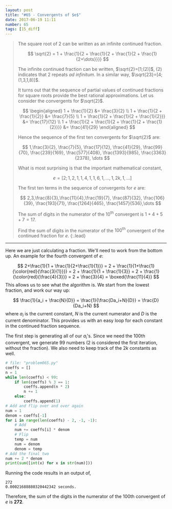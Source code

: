 ```yaml
---
layout: post
title: "#65 - Convergents of $e$"
date: 2017-06-19 11:11
number: 65
tags: [15_diff]
---
```

> The square root of 2 can be written as an infinite continued fraction.
> 
> $$
> \sqrt{2} = 1 + \frac{1}{2 + \frac{1}{2 + \frac{1}{2 + \frac{1}{2+\dots}}}}
> $$
> 
> The infinite continued fraction can be written, $\sqrt{2}=[1;(2)]$, $(2)$ indicates that 2 repeats *ad infinitum*. In a similar way, $\sqrt{23}=[4;(1,3,1,8)]$.
> 
> It turns out that the sequence of partial values of continued fractions for square roots provide the best rational approximations. Let us consider the convergents for $\sqrt{2}$.
> 
> $$
> \begin{aligned}
> 1 + \frac{1}{2} &= \frac{3}{2}
> \\
> 1 + \frac{1}{2 + \frac{1}{2}} &= \frac{7}{5}
> \\
> 1 + \frac{1}{2 + \frac{1}{2 + \frac{1}{2}}} &= \frac{17}{12}
> \\
> 1 + \frac{1}{2 + \frac{1}{2 + \frac{1}{2 + \frac{1}{2}}}} &= \frac{41}{29}
> \end{aligned}
> $$
> 
> Hence the sequence of the first ten convergents for $\sqrt{2}$ are:
> 
> $$
> 1,\frac{3}{2}, \frac{7}{5}, \frac{17}{12}, \frac{41}{29}, \frac{99}{70}, \frac{239}{169}, \frac{577}{408}, \frac{1393}{985}, \frac{3363}{2378}, \dots
> $$
> 
> What is most surprising is that the important mathematical constant,
>
> $$
> e=[2;1,2,1,1,4,1,1,6,1,\dots,1,2k,1,\dots]
> $$
> 
> The first ten terms in the sequence of convergents for $e$ are:
> 
> $$
> 2,3,\frac{8}{3},\frac{11}{4},\frac{19}{7}, \frac{87}{32}, \frac{106}{39}, \frac{193}{71}, \frac{1264}{465}, \frac{1457}{536},\dots
> $$
> 
> The sum of digits in the numerator of the $\text{10}^\text{th}$ convergent is $1+4+5+7=17$.
> 
> Find the sum of digits in the numerator of the $100^\text{th}$ convergent of the continued fraction for $e$.
{:.lead}
* * *

Here we are just calculating a fraction. We'll need to work from the bottom up. An example for the fourth convergent of $e$:

$$
2+\frac{1}{1 + \frac{1}{2+\frac{1}{1}}} = 2 + \frac{1}{1+\frac{1}{\color{red}{\frac{3}{1}}}}
= 2 + \frac{1}{1 + \frac{1}{3}} = 2 + \frac{1}{\color{red}{\frac{4}{3}}} = 2 + \frac{3}{4} =
\boxed{\frac{11}{4}}
$$
This allows us to see what the algorithm is. We start from the lowest fraction, and work our way up:

$$
\frac{1}{a_i + \frac{N}{D}} = \frac{1}{\frac{Da_i+N}{D}} = \frac{D}{Da_i+N}
$$
where $a_i$ is the current constant, $N$ is the current numerator and $D$ is the current denominator. This provides us with an easy loop for each constant in the continued fraction sequence.

The first step is generating all of our $a_i$'s. Since we need the 100th convergent, we generate 99 numbers (2 is considered the first iteration, without the fraction). We also need to keep track of the $2k$ constants as well. 
```python
# file: "problem065.py"
coeffs = []
n = 1
while len(coeffs) < 99:
    if len(coeffs) % 3 == 1:
        coeffs.append(n * 2)
        n += 1
    else:
        coeffs.append(1)
# Add and flip over and over again
num = 1
denom = coeffs[-1]
for i in range(len(coeffs) - 2, -1, -1):
    # Add
    num += coeffs[i] * denom
    # Flip
    temp = num
    num = denom
    denom = temp
# Add the final two
num += 2 * denom
print(sum([int(x) for x in str(num)]))
```
Running the code results in an output of,
```
272
0.00021688880320442342 seconds.
```
Therefore, the sum of the digits in the numerator of the 100th convergent of $e$ is **272**.

